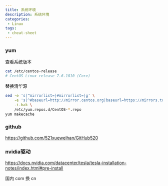 ```yaml
---
title: 系统环境
description: 系统环境
categories:
 - Linux
tags:
 - cheat-sheet
---
```


### yum

查看系统版本

```bash
cat /etc/centos-release
# CentOS Linux release 7.6.1810 (Core)
```

替换清华源

```bash
sed -e 's|^mirrorlist=|#mirrorlist=|g' \
    -e 's|^#baseurl=http://mirror.centos.org|baseurl=https://mirrors.tuna.tsinghua.edu.cn|g' \
    -i.bak \
    /etc/yum.repos.d/CentOS-*.repo
yum makecache
```

### github

https://github.com/521xueweihan/GitHub520

### nvidia驱动

https://docs.nvidia.com/datacenter/tesla/tesla-installation-notes/index.html#pre-install

国内 com 换 cn
